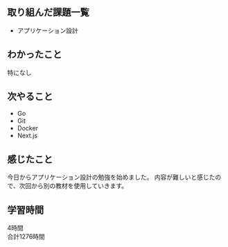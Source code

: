 ## 取り組んだ課題一覧
- アプリケーション設計

## わかったこと
特になし

## 次やること
- Go
- Git
- Docker
- Next.js

## 感じたこと
今日からアプリケーション設計の勉強を始めました。
内容が難しいと感じたので、次回から別の教材を使用していきます。

## 学習時間
4時間<br />
合計1276時間
